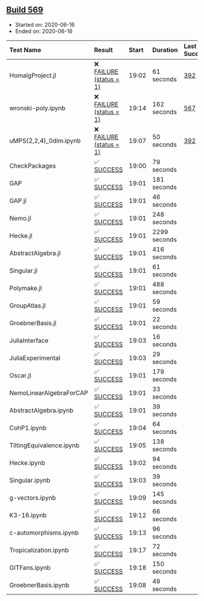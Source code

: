 ## [Build 569](https://oscarci.mathematik.uni-kl.de/job/oscar-julia-1.4/569/)

* Started on: 2020-06-16
* Ended on: 2020-06-16

| Test Name    | Result | Start | Duration | Last Success | First Failure |
|:-------------|:-------|:------|:---------|:-------------|:--------------|
| HomalgProject.jl | ❌ [FAILURE (status = 1)](https://oscarci.mathematik.uni-kl.de/job/oscar-julia-1.4/569/artifact/logs/build-569/HomalgProject.jl.log) | 19:02 | 61 seconds | [392](https://oscarci.mathematik.uni-kl.de/job/oscar-julia-1.4/392/) | [393](https://oscarci.mathematik.uni-kl.de/job/oscar-julia-1.4/393/) |
| wronski-poly.ipynb | ❌ [FAILURE (status = 1)](https://oscarci.mathematik.uni-kl.de/job/oscar-julia-1.4/569/artifact/logs/build-569/wronski-poly.ipynb.log) | 19:14 | 162 seconds | [567](https://oscarci.mathematik.uni-kl.de/job/oscar-julia-1.4/567/) | [568](https://oscarci.mathematik.uni-kl.de/job/oscar-julia-1.4/568/) |
| uMPS(2,2,4)_0dim.ipynb | ❌ [FAILURE (status = 1)](https://oscarci.mathematik.uni-kl.de/job/oscar-julia-1.4/569/artifact/logs/build-569/uMPS-2-2-4-_0dim.ipynb.log) | 19:07 | 50 seconds | [392](https://oscarci.mathematik.uni-kl.de/job/oscar-julia-1.4/392/) | [393](https://oscarci.mathematik.uni-kl.de/job/oscar-julia-1.4/393/) |
| CheckPackages | ✅ [SUCCESS](https://oscarci.mathematik.uni-kl.de/job/oscar-julia-1.4/569/artifact/logs/build-569/CheckPackages.log) | 19:00 | 79 seconds |  |  |
| GAP | ✅ [SUCCESS](https://oscarci.mathematik.uni-kl.de/job/oscar-julia-1.4/569/artifact/logs/build-569/GAP.log) | 19:01 | 181 seconds |  |  |
| GAP.jl | ✅ [SUCCESS](https://oscarci.mathematik.uni-kl.de/job/oscar-julia-1.4/569/artifact/logs/build-569/GAP.jl.log) | 19:01 | 46 seconds |  |  |
| Nemo.jl | ✅ [SUCCESS](https://oscarci.mathematik.uni-kl.de/job/oscar-julia-1.4/569/artifact/logs/build-569/Nemo.jl.log) | 19:01 | 248 seconds |  |  |
| Hecke.jl | ✅ [SUCCESS](https://oscarci.mathematik.uni-kl.de/job/oscar-julia-1.4/569/artifact/logs/build-569/Hecke.jl.log) | 19:01 | 2299 seconds |  |  |
| AbstractAlgebra.jl | ✅ [SUCCESS](https://oscarci.mathematik.uni-kl.de/job/oscar-julia-1.4/569/artifact/logs/build-569/AbstractAlgebra.jl.log) | 19:01 | 416 seconds |  |  |
| Singular.jl | ✅ [SUCCESS](https://oscarci.mathematik.uni-kl.de/job/oscar-julia-1.4/569/artifact/logs/build-569/Singular.jl.log) | 19:01 | 61 seconds |  |  |
| Polymake.jl | ✅ [SUCCESS](https://oscarci.mathematik.uni-kl.de/job/oscar-julia-1.4/569/artifact/logs/build-569/Polymake.jl.log) | 19:01 | 488 seconds |  |  |
| GroupAtlas.jl | ✅ [SUCCESS](https://oscarci.mathematik.uni-kl.de/job/oscar-julia-1.4/569/artifact/logs/build-569/GroupAtlas.jl.log) | 19:01 | 59 seconds |  |  |
| GroebnerBasis.jl | ✅ [SUCCESS](https://oscarci.mathematik.uni-kl.de/job/oscar-julia-1.4/569/artifact/logs/build-569/GroebnerBasis.jl.log) | 19:01 | 22 seconds |  |  |
| JuliaInterface | ✅ [SUCCESS](https://oscarci.mathematik.uni-kl.de/job/oscar-julia-1.4/569/artifact/logs/build-569/JuliaInterface.log) | 19:03 | 16 seconds |  |  |
| JuliaExperimental | ✅ [SUCCESS](https://oscarci.mathematik.uni-kl.de/job/oscar-julia-1.4/569/artifact/logs/build-569/JuliaExperimental.log) | 19:03 | 29 seconds |  |  |
| Oscar.jl | ✅ [SUCCESS](https://oscarci.mathematik.uni-kl.de/job/oscar-julia-1.4/569/artifact/logs/build-569/Oscar.jl.log) | 19:01 | 179 seconds |  |  |
| NemoLinearAlgebraForCAP | ✅ [SUCCESS](https://oscarci.mathematik.uni-kl.de/job/oscar-julia-1.4/569/artifact/logs/build-569/NemoLinearAlgebraForCAP.log) | 19:01 | 33 seconds |  |  |
| AbstractAlgebra.ipynb | ✅ [SUCCESS](https://oscarci.mathematik.uni-kl.de/job/oscar-julia-1.4/569/artifact/logs/build-569/AbstractAlgebra.ipynb.log) | 19:01 | 39 seconds |  |  |
| CohP1.ipynb | ✅ [SUCCESS](https://oscarci.mathematik.uni-kl.de/job/oscar-julia-1.4/569/artifact/logs/build-569/CohP1.ipynb.log) | 19:04 | 64 seconds |  |  |
| TiltingEquivalence.ipynb | ✅ [SUCCESS](https://oscarci.mathematik.uni-kl.de/job/oscar-julia-1.4/569/artifact/logs/build-569/TiltingEquivalence.ipynb.log) | 19:05 | 138 seconds |  |  |
| Hecke.ipynb | ✅ [SUCCESS](https://oscarci.mathematik.uni-kl.de/job/oscar-julia-1.4/569/artifact/logs/build-569/Hecke.ipynb.log) | 19:02 | 94 seconds |  |  |
| Singular.ipynb | ✅ [SUCCESS](https://oscarci.mathematik.uni-kl.de/job/oscar-julia-1.4/569/artifact/logs/build-569/Singular.ipynb.log) | 19:03 | 39 seconds |  |  |
| g-vectors.ipynb | ✅ [SUCCESS](https://oscarci.mathematik.uni-kl.de/job/oscar-julia-1.4/569/artifact/logs/build-569/g-vectors.ipynb.log) | 19:09 | 145 seconds |  |  |
| K3-16.ipynb | ✅ [SUCCESS](https://oscarci.mathematik.uni-kl.de/job/oscar-julia-1.4/569/artifact/logs/build-569/K3-16.ipynb.log) | 19:12 | 66 seconds |  |  |
| c-automorphisms.ipynb | ✅ [SUCCESS](https://oscarci.mathematik.uni-kl.de/job/oscar-julia-1.4/569/artifact/logs/build-569/c-automorphisms.ipynb.log) | 19:13 | 96 seconds |  |  |
| Tropicalization.ipynb | ✅ [SUCCESS](https://oscarci.mathematik.uni-kl.de/job/oscar-julia-1.4/569/artifact/logs/build-569/Tropicalization.ipynb.log) | 19:17 | 72 seconds |  |  |
| GITFans.ipynb | ✅ [SUCCESS](https://oscarci.mathematik.uni-kl.de/job/oscar-julia-1.4/569/artifact/logs/build-569/GITFans.ipynb.log) | 19:18 | 150 seconds |  |  |
| GroebnerBasis.ipynb | ✅ [SUCCESS](https://oscarci.mathematik.uni-kl.de/job/oscar-julia-1.4/569/artifact/logs/build-569/GroebnerBasis.ipynb.log) | 19:08 | 49 seconds |  |  |
